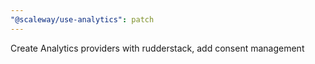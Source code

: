 ```yaml
---
"@scaleway/use-analytics": patch
---
```


Create Analytics providers with rudderstack, add consent management
